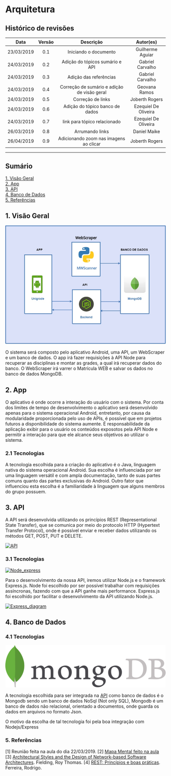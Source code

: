 # Arquitetura

## Histórico de revisões
|   Data   |  Versão  |        Descrição       |          Autor(es)          |
|:--------:|:--------:|:----------------------:|:---------------------------:|
|23/03/2019|   0.1    | Iniciando o documento           |   Guilherme Aguiar  |
|24/03/2019|   0.2    | Adição do tópicos sumário e API |   Gabriel Carvalho |
|24/03/2019|   0.3    | Adição das referências          |   Gabriel Carvalho  |
|24/03/2019|   0.4    | Correção de sumário e adição de visão geral |   Geovana Ramos |
|24/03/2019|   0.5    | Correção de links|   Joberth Rogers |
|24/03/2019|   0.6    | Adição do tópico banco de dados |  Ezequiel De Oliveira |
|24/03/2019|   0.7    | link para tópico relacionado |  Ezequiel De Oliveira |
|26/03/2019|   0.8    |  Arrumando links      |   Daniel Maike |
| 26/04/2019 | 0.9 | Adicionando zoom nas imagens ao clicar | Joberth Rogers |

-------------------------

## Sumário
[1. Visão Geral](#1-visao-geral) <br>
[2. App](#2-app) <br>
[3. API](#3-api) <br>
[4. Banco de Dados](#4-banco-de-dados)<br>
[5. Referências](#5-referencias)<br>

## 1. Visão Geral
[![VisaoGeral](img/GeovanaVisaoArquitetura.jpg)](img/GeovanaVisaoArquitetura.jpg)

O sistema será composto pelo aplicativo Android, uma API, um WebScraper e um banco de dados. O app irá fazer requisições à API Node para recuperar as disciplinas e montar as grades, a qual irá recuperar dados do banco. O WebScraper irá varrer o Matrícula WEB e salvar os dados no banco de dados MongoDB.

## 2. App

O aplicativo é onde ocorre a interação do usuário com o sistema. Por conta dos limites de tempo de desenvolvimento o aplicativo será desenvolvido apenas para o sistema operacional Android, entretanto, por causa da modularidade proporcionada pelo uso de APIs, é possível que em projetos futuros a disponibilidade do sistema aumente. É responsabilidade da aplicação exibir para o usuário os conteúdos exposotos pela API Node e permitir a interação para que ele alcance seus objetivos ao utilizar o sistema.

### 2.1 Tecnologias

A tecnologia escolhida para a criação do aplicativo é o Java, linguagem nativa do sistema operacional Android. Sua escolha é influenciada por ser uma linguagem versátil e com ampla documentação, tanto de suas partes comuns quanto das partes exclusivas do Android. Outro fator que influenciou esta escolha é a familiaridade à linguagem que alguns membros do grupo possuem.

## 3. API
A API será desenvolvida utilizando os princípios REST (Representational State Transfer), que se comunica por meio do protocolo HTTP (Hypertext Transfer Protocol), onde é possível enviar e receber dados utilizando os métodos GET, POST, PUT e DELETE.

[![API](https://happycoding.io/tutorials/java-server/images/rest-api-1.png)](https://happycoding.io/tutorials/java-server/images/rest-api-1.png)

### 3.1 Tecnologias

[![Node_express](https://cdn-images-1.medium.com/max/730/1*d2zLEjERsrs1Rzk_95QU9A.png)](https://cdn-images-1.medium.com/max/730/1*d2zLEjERsrs1Rzk_95QU9A.png)

Para o desenvolvimento da nossa API, iremos utilizar Node.js e o framework Express.js. Node foi escolhido por ser possível trabalhar com requisições assíncronas, fazendo com que a API ganhe mais performance. Express.js foi escolhido por facilitar o desenvolvimento da API utilizando Node.js.

[![Express_diagram](https://binariks.com/wp-content/uploads/2017/11/express-js-840x502.png)](https://binariks.com/wp-content/uploads/2017/11/express-js-840x502.png)

## 4. Banco de Dados
### 4.1 Tecnologias
[![Mongodb](img/MongodbLogo.jpg)](img/MongodbLogo.jpg)

A tecnologia escolhida para ser integrada na [API](#3-api) como banco de dados é o Mongodb sendo um banco de dados NoSql (Not only SQL), Mongodb é um banco de dados não relacional, orientado a documentos, onde guarda os dados em arquivos no formato Json.

O motivo da escolha de tal tecnologia foi pela boa integração com Nodejs/Express

### 5. Referências
[1] Reunião feita na aula do dia 22/03/2019.
[2] [Mapa Mental feito na aula](../dinamica01/mapamental.md)
[3] [Architectural Styles and the Design of Network-based Software Architectures](https://www.ics.uci.edu/~fielding/pubs/dissertation/top.htm). Fielding, Roy Thomas.
[4] [REST: Princípios e boas práticas](https://blog.caelum.com.br/rest-principios-e-boas-praticas/). Ferreira, Rodrigo.
